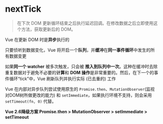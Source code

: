 # nextTick

> 在下次 DOM 更新循环结束之后执行延迟回调。在修改数据之后立即使用这个方法，获取更新后的 DOM。

Vue 在更新 DOM 时是**异步**执行的

只要侦听到数据变化，Vue 将开启一个**队列**，并**缓冲**在**同一事件循环**中发生的所有数据变更

如果**同一个 watcher** 被多次触发，只会被 **推入到队列中一次**。这种在缓冲时去除重复数据对于避免不必要的**计算**和 **DOM 操作**是非常重要的。然后，在下一个的事件循环“tick”中，Vue 刷新队列并执行实际 (已去重的) 工作

Vue 在内部对异步队列尝试使用原生的 `Promise.then`、`MutationObserver`(监视对DOM树所做更改的能力) 和 `setImmediate`，如果执行环境不支持，则会采用 `setTimeout(fn, 0)` 代替。

**Vue 2.6降级方案 Promise.then > MutationObserver > setImmediate > setTimeout**